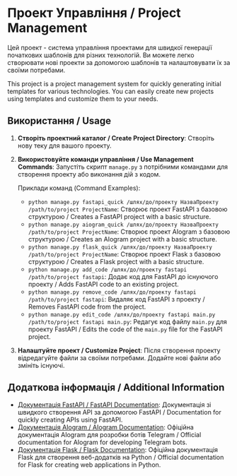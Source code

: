 # Проект Управління / Project Management

Цей проект - система управління проектами для швидкої генерації початкових шаблонів для різних технологій. Ви можете легко створювати нові проекти за допомогою шаблонів та налаштовувати їх за своїми потребами.

This project is a project management system for quickly generating initial templates for various technologies. You can easily create new projects using templates and customize them to your needs.

## Використання / Usage

1. **Створіть проектний каталог / Create Project Directory**: Створіть нову теку для вашого проекту.

2. **Використовуйте команди управління / Use Management Commands**: Запустіть скрипт `manage.py` з потрібними командами для створення проекту або виконання дій з кодом.

   Приклади команд (Command Examples):

   - `python manage.py fastapi_quick /шлях/до/проекту НазваПроекту /path/to/project ProjectName`: Створює проект FastAPI з базовою структурою / Creates a FastAPI project with a basic structure.
   - `python manage.py aiogram_quick /шлях/до/проекту НазваПроекту /path/to/project ProjectName`: Створює проект AIogram з базовою структурою / Creates an AIogram project with a basic structure.
   - `python manage.py flask_quick /шлях/до/проекту НазваПроекту /path/to/project ProjectName`: Створює проект Flask з базовою структурою / Creates a Flask project with a basic structure.
   - `python manage.py add_code /шлях/до/проекту fastapi /path/to/project fastapi`: Додає код для FastAPI до існуючого проекту / Adds FastAPI code to an existing project.
   - `python manage.py remove_code /шлях/до/проекту fastapi /path/to/project fastapi`: Видаляє код FastAPI з проекту / Removes FastAPI code from the project.
   - `python manage.py edit_code /шлях/до/проекту fastapi main.py /path/to/project fastapi main.py`: Редагує код файлу `main.py` для проекту FastAPI / Edits the code of the `main.py` file for the FastAPI project.

3. **Налаштуйте проект / Customize Project**: Після створення проекту відредагуйте файли за своїми потребами. Додайте нові файли або змініть існуючі.

## Додаткова інформація / Additional Information

- [Документація FastAPI / FastAPI Documentation](https://fastapi.tiangolo.com/tutorial/first-steps/): Документація зі швидкого створення API за допомогою FastAPI / Documentation for quickly creating APIs using FastAPI.
- [Документація AIogram / AIogram Documentation](https://docs.aiogram.dev/en/latest/): Офіційна документація AIogram для розробки ботів Telegram / Official documentation for AIogram for developing Telegram bots.
- [Документація Flask / Flask Documentation](https://flask.palletsprojects.com/en/2.0.x/): Офіційна документація Flask для створення веб-додатків на Python / Official documentation for Flask for creating web applications in Python.

